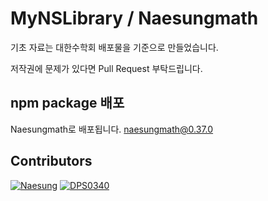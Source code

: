 # MyNSLibrary / Naesungmath

기초 자료는 대한수학회 배포물을 기준으로 만들었습니다.

저작권에 문제가 있다면 Pull Request 부탁드립니다.

## npm package 배포
Naesungmath로 배포됩니다.
naesungmath@0.37.0

## Contributors

[![Naesung](https://avatars0.githubusercontent.com/u/42634731?s=460&v=4)](https://github.com/Naesung)  [![DPS0340](https://avatars0.githubusercontent.com/u/32592965?s=460&v=4)](https://github.com/DPS0340)
